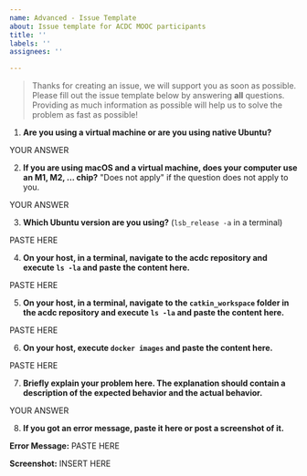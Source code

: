 ```yaml
---
name: Advanced - Issue Template
about: Issue template for ACDC MOOC participants
title: ''
labels: ''
assignees: ''

---
```


> Thanks for creating an issue, we will support you as soon as possible.  
> Please fill out the issue template below by answering **all** questions.
> Providing as much information as possible will help us to solve the problem as fast as possible!

1. **Are you using a virtual machine or are you using native Ubuntu?**

YOUR ANSWER

2. **If you are using macOS and a virtual machine, does your computer use an M1, M2, ... chip?** "Does not apply" if the question does not apply to you.

YOUR ANSWER 

3. **Which Ubuntu version are you using?** (`lsb_release -a` in a terminal)

PASTE HERE

4. **On your host, in a terminal, navigate to the acdc repository and execute `ls -la` and paste the content here.**

PASTE HERE

5. **On your host, in a terminal, navigate to the `catkin_workspace` folder in the acdc repository and execute `ls -la` and paste the content here.**

PASTE HERE

6. **On your host, execute `docker images` and paste the content here.**

PASTE HERE

7. **Briefly explain your problem here. The explanation should contain a description of the expected behavior and the actual behavior.**

YOUR ANSWER

8. **If you got an error message, paste it here or post a screenshot of it.**

**Error Message:**
PASTE HERE

**Screenshot:**
INSERT HERE
